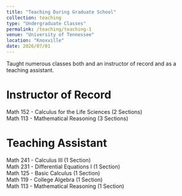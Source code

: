 ```yaml
---
title: "Teaching During Graduate School"
collection: teaching
type: "Undergraduate Classes"
permalink: /teaching/teaching-1
venue: "University of Tennessee"
location: "Knoxville"
date: 2026/07/01
---
```


Taught numerous classes both and an instructor of record and as a teaching assistant.

Instructor of Record
======
Math 152 - Calculus for the Life Sciences (2 Sections)\
Math 113 - Mathematical Reasoning (3 Sections)

Teaching Assistant
======
Math 241 - Calculus III (1 Section)\
Math 231 - Differential Equations I (1 Section)\
Math 125 - Basic Calculus (1 Section)\
Math 119 - College Algebra (1 Section)\
Math 113 - Mathematical Reasoning (1 Section)
